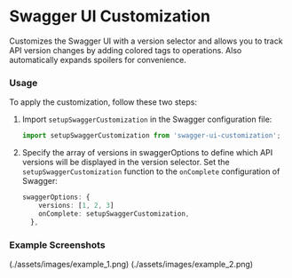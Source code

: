 # Swagger UI Customization

Customizes the Swagger UI with a version selector and allows you to track API version changes by adding colored tags to operations. Also automatically expands spoilers for convenience.

### Usage

To apply the customization, follow these two steps:

1. Import `setupSwaggerCustomization` in the Swagger configuration file:

   ```typescript
   import setupSwaggerCustomization from 'swagger-ui-customization';
   ```

2. Specify the array of versions in swaggerOptions to define which API versions will be displayed in the version selector. Set the `setupSwaggerCustomization` function to the `onComplete` configuration of Swagger:

   ```typescript
   swaggerOptions: {
       versions: [1, 2, 3]
       onComplete: setupSwaggerCustomization,
     },
   ```

### Example Screenshots

(./assets/images/example_1.png)
(./assets/images/example_2.png)
